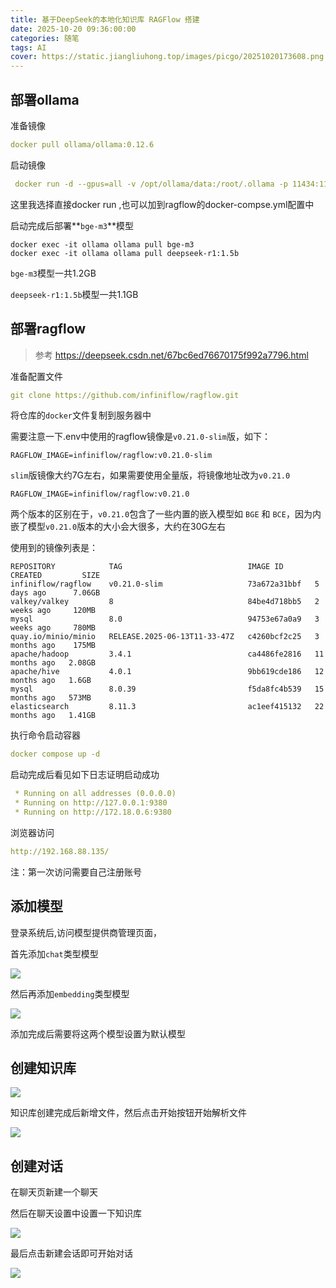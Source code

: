 ```yaml
---
title: 基于DeepSeek的本地化知识库 RAGFlow 搭建
date: 2025-10-20 09:36:00:00
categories: 随笔
tags: AI
cover: https://static.jiangliuhong.top/images/picgo/20251020173608.png
---
```


## 部署ollama

准备镜像

```yml
docker pull ollama/ollama:0.12.6
```

启动镜像

```yml
 docker run -d --gpus=all -v /opt/ollama/data:/root/.ollama -p 11434:11434 --name ollama ollama/ollama:0.12.6
```

这里我选择直接docker run ,也可以加到ragflow的docker-compse.yml配置中

启动完成后部署**`bge-m3`**模型

```shell
docker exec -it ollama ollama pull bge-m3
docker exec -it ollama ollama pull deepseek-r1:1.5b
```

`bge-m3`模型一共1.2GB

`deepseek-r1:1.5b`模型一共1.1GB

## 部署ragflow

> 参考 https://deepseek.csdn.net/67bc6ed76670175f992a7796.html

准备配置文件

```yml
git clone https://github.com/infiniflow/ragflow.git
```

将仓库的`docker`文件复制到服务器中

需要注意一下.env中使用的ragflow镜像是`v0.21.0-slim`版，如下：

```shell
RAGFLOW_IMAGE=infiniflow/ragflow:v0.21.0-slim
```

`slim`版镜像大约7G左右，如果需要使用全量版，将镜像地址改为`v0.21.0`

```shell
RAGFLOW_IMAGE=infiniflow/ragflow:v0.21.0
```

两个版本的区别在于，`v0.21.0`包含了一些内置的嵌入模型如 `BGE` 和 `BCE`，因为内嵌了模型`v0.21.0`版本的大小会大很多，大约在30G左右

使用到的镜像列表是：

```shell
REPOSITORY            TAG                            IMAGE ID       CREATED         SIZE
infiniflow/ragflow    v0.21.0-slim                   73a672a31bbf   5 days ago      7.06GB
valkey/valkey         8                              84be4d718bb5   2 weeks ago     120MB
mysql                 8.0                            94753e67a0a9   3 weeks ago     780MB
quay.io/minio/minio   RELEASE.2025-06-13T11-33-47Z   c4260bcf2c25   3 months ago    175MB
apache/hadoop         3.4.1                          ca4486fe2816   11 months ago   2.08GB
apache/hive           4.0.1                          9bb619cde186   12 months ago   1.6GB
mysql                 8.0.39                         f5da8fc4b539   15 months ago   573MB
elasticsearch         8.11.3                         ac1eef415132   22 months ago   1.41GB
```

执行命令启动容器

```yml
docker compose up -d
```

启动完成后看见如下日志证明启动成功

```yml
 * Running on all addresses (0.0.0.0)
 * Running on http://127.0.0.1:9380
 * Running on http://172.18.0.6:9380
```

浏览器访问

```yml
http://192.168.88.135/
```

注：第一次访问需要自己注册账号

## 添加模型

登录系统后,访问模型提供商管理页面，

首先添加`chat`类型模型

![](https://static.jiangliuhong.top/images/picgo/20251020152731.png)

然后再添加`embedding`类型模型

![](https://static.jiangliuhong.top/images/picgo/20251020152218.png)

添加完成后需要将这两个模型设置为默认模型

## 创建知识库

![](https://static.jiangliuhong.top/images/picgo/20251020153103.png)

知识库创建完成后新增文件，然后点击开始按钮开始解析文件

![](https://static.jiangliuhong.top/images/picgo/20251020153446.png)

## 创建对话

在聊天页新建一个聊天

然后在聊天设置中设置一下知识库

![](https://static.jiangliuhong.top/images/picgo/20251020160115.png)

最后点击新建会话即可开始对话

![](https://static.jiangliuhong.top/images/picgo/20251020160202.png)